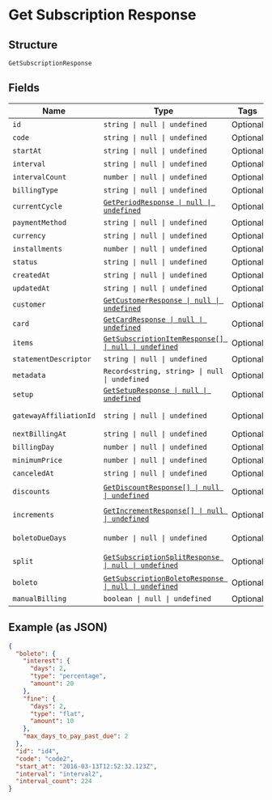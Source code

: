 
# Get Subscription Response

## Structure

`GetSubscriptionResponse`

## Fields

| Name | Type | Tags | Description |
|  --- | --- | --- | --- |
| `id` | `string \| null \| undefined` | Optional | - |
| `code` | `string \| null \| undefined` | Optional | - |
| `startAt` | `string \| null \| undefined` | Optional | - |
| `interval` | `string \| null \| undefined` | Optional | - |
| `intervalCount` | `number \| null \| undefined` | Optional | - |
| `billingType` | `string \| null \| undefined` | Optional | - |
| `currentCycle` | [`GetPeriodResponse \| null \| undefined`](../../doc/models/get-period-response.md) | Optional | - |
| `paymentMethod` | `string \| null \| undefined` | Optional | - |
| `currency` | `string \| null \| undefined` | Optional | - |
| `installments` | `number \| null \| undefined` | Optional | - |
| `status` | `string \| null \| undefined` | Optional | - |
| `createdAt` | `string \| null \| undefined` | Optional | - |
| `updatedAt` | `string \| null \| undefined` | Optional | - |
| `customer` | [`GetCustomerResponse \| null \| undefined`](../../doc/models/get-customer-response.md) | Optional | - |
| `card` | [`GetCardResponse \| null \| undefined`](../../doc/models/get-card-response.md) | Optional | - |
| `items` | [`GetSubscriptionItemResponse[] \| null \| undefined`](../../doc/models/get-subscription-item-response.md) | Optional | - |
| `statementDescriptor` | `string \| null \| undefined` | Optional | - |
| `metadata` | `Record<string, string> \| null \| undefined` | Optional | - |
| `setup` | [`GetSetupResponse \| null \| undefined`](../../doc/models/get-setup-response.md) | Optional | - |
| `gatewayAffiliationId` | `string \| null \| undefined` | Optional | Affiliation Code |
| `nextBillingAt` | `string \| null \| undefined` | Optional | - |
| `billingDay` | `number \| null \| undefined` | Optional | - |
| `minimumPrice` | `number \| null \| undefined` | Optional | - |
| `canceledAt` | `string \| null \| undefined` | Optional | - |
| `discounts` | [`GetDiscountResponse[] \| null \| undefined`](../../doc/models/get-discount-response.md) | Optional | Subscription discounts |
| `increments` | [`GetIncrementResponse[] \| null \| undefined`](../../doc/models/get-increment-response.md) | Optional | Subscription increments |
| `boletoDueDays` | `number \| null \| undefined` | Optional | Days until boleto expires |
| `split` | [`GetSubscriptionSplitResponse \| null \| undefined`](../../doc/models/get-subscription-split-response.md) | Optional | Subscription's split response |
| `boleto` | [`GetSubscriptionBoletoResponse \| null \| undefined`](../../doc/models/get-subscription-boleto-response.md) | Optional | - |
| `manualBilling` | `boolean \| null \| undefined` | Optional | - |

## Example (as JSON)

```json
{
  "boleto": {
    "interest": {
      "days": 2,
      "type": "percentage",
      "amount": 20
    },
    "fine": {
      "days": 2,
      "type": "flat",
      "amount": 10
    },
    "max_days_to_pay_past_due": 2
  },
  "id": "id4",
  "code": "code2",
  "start_at": "2016-03-13T12:52:32.123Z",
  "interval": "interval2",
  "interval_count": 224
}
```

